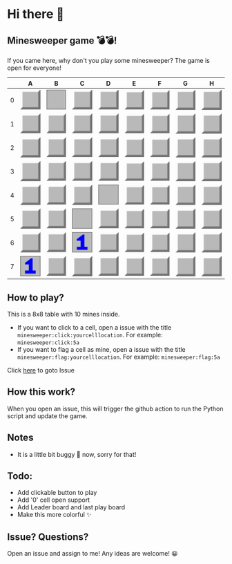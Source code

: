 
# Hi there 👋

## Minesweeper game 💣💣!
If you came here, why don't you play some minesweeper? The game is open for everyone!

|   | A | B | C | D | E | F | G | H |
| - | - | - | - | - | - | - | - | - |
| 0 |![](https://raw.githubusercontent.com/raspiduino/raspiduino/main/images/facingDown.png)|![](https://raw.githubusercontent.com/raspiduino/raspiduino/main/images/0.png)|![](https://raw.githubusercontent.com/raspiduino/raspiduino/main/images/facingDown.png)|![](https://raw.githubusercontent.com/raspiduino/raspiduino/main/images/facingDown.png)|![](https://raw.githubusercontent.com/raspiduino/raspiduino/main/images/facingDown.png)|![](https://raw.githubusercontent.com/raspiduino/raspiduino/main/images/facingDown.png)|![](https://raw.githubusercontent.com/raspiduino/raspiduino/main/images/facingDown.png)|![](https://raw.githubusercontent.com/raspiduino/raspiduino/main/images/facingDown.png)|
| 1 |![](https://raw.githubusercontent.com/raspiduino/raspiduino/main/images/facingDown.png)|![](https://raw.githubusercontent.com/raspiduino/raspiduino/main/images/facingDown.png)|![](https://raw.githubusercontent.com/raspiduino/raspiduino/main/images/facingDown.png)|![](https://raw.githubusercontent.com/raspiduino/raspiduino/main/images/facingDown.png)|![](https://raw.githubusercontent.com/raspiduino/raspiduino/main/images/facingDown.png)|![](https://raw.githubusercontent.com/raspiduino/raspiduino/main/images/facingDown.png)|![](https://raw.githubusercontent.com/raspiduino/raspiduino/main/images/facingDown.png)|![](https://raw.githubusercontent.com/raspiduino/raspiduino/main/images/facingDown.png)|
| 2 |![](https://raw.githubusercontent.com/raspiduino/raspiduino/main/images/facingDown.png)|![](https://raw.githubusercontent.com/raspiduino/raspiduino/main/images/facingDown.png)|![](https://raw.githubusercontent.com/raspiduino/raspiduino/main/images/facingDown.png)|![](https://raw.githubusercontent.com/raspiduino/raspiduino/main/images/facingDown.png)|![](https://raw.githubusercontent.com/raspiduino/raspiduino/main/images/facingDown.png)|![](https://raw.githubusercontent.com/raspiduino/raspiduino/main/images/facingDown.png)|![](https://raw.githubusercontent.com/raspiduino/raspiduino/main/images/facingDown.png)|![](https://raw.githubusercontent.com/raspiduino/raspiduino/main/images/facingDown.png)|
| 3 |![](https://raw.githubusercontent.com/raspiduino/raspiduino/main/images/facingDown.png)|![](https://raw.githubusercontent.com/raspiduino/raspiduino/main/images/facingDown.png)|![](https://raw.githubusercontent.com/raspiduino/raspiduino/main/images/facingDown.png)|![](https://raw.githubusercontent.com/raspiduino/raspiduino/main/images/facingDown.png)|![](https://raw.githubusercontent.com/raspiduino/raspiduino/main/images/facingDown.png)|![](https://raw.githubusercontent.com/raspiduino/raspiduino/main/images/facingDown.png)|![](https://raw.githubusercontent.com/raspiduino/raspiduino/main/images/facingDown.png)|![](https://raw.githubusercontent.com/raspiduino/raspiduino/main/images/facingDown.png)|
| 4 |![](https://raw.githubusercontent.com/raspiduino/raspiduino/main/images/facingDown.png)|![](https://raw.githubusercontent.com/raspiduino/raspiduino/main/images/facingDown.png)|![](https://raw.githubusercontent.com/raspiduino/raspiduino/main/images/facingDown.png)|![](https://raw.githubusercontent.com/raspiduino/raspiduino/main/images/0.png)|![](https://raw.githubusercontent.com/raspiduino/raspiduino/main/images/facingDown.png)|![](https://raw.githubusercontent.com/raspiduino/raspiduino/main/images/facingDown.png)|![](https://raw.githubusercontent.com/raspiduino/raspiduino/main/images/facingDown.png)|![](https://raw.githubusercontent.com/raspiduino/raspiduino/main/images/facingDown.png)|
| 5 |![](https://raw.githubusercontent.com/raspiduino/raspiduino/main/images/facingDown.png)|![](https://raw.githubusercontent.com/raspiduino/raspiduino/main/images/facingDown.png)|![](https://raw.githubusercontent.com/raspiduino/raspiduino/main/images/0.png)|![](https://raw.githubusercontent.com/raspiduino/raspiduino/main/images/facingDown.png)|![](https://raw.githubusercontent.com/raspiduino/raspiduino/main/images/facingDown.png)|![](https://raw.githubusercontent.com/raspiduino/raspiduino/main/images/facingDown.png)|![](https://raw.githubusercontent.com/raspiduino/raspiduino/main/images/facingDown.png)|![](https://raw.githubusercontent.com/raspiduino/raspiduino/main/images/facingDown.png)|
| 6 |![](https://raw.githubusercontent.com/raspiduino/raspiduino/main/images/facingDown.png)|![](https://raw.githubusercontent.com/raspiduino/raspiduino/main/images/facingDown.png)|![](https://raw.githubusercontent.com/raspiduino/raspiduino/main/images/1.png)|![](https://raw.githubusercontent.com/raspiduino/raspiduino/main/images/facingDown.png)|![](https://raw.githubusercontent.com/raspiduino/raspiduino/main/images/facingDown.png)|![](https://raw.githubusercontent.com/raspiduino/raspiduino/main/images/facingDown.png)|![](https://raw.githubusercontent.com/raspiduino/raspiduino/main/images/facingDown.png)|![](https://raw.githubusercontent.com/raspiduino/raspiduino/main/images/facingDown.png)|
| 7 |![](https://raw.githubusercontent.com/raspiduino/raspiduino/main/images/1.png)|![](https://raw.githubusercontent.com/raspiduino/raspiduino/main/images/facingDown.png)|![](https://raw.githubusercontent.com/raspiduino/raspiduino/main/images/facingDown.png)|![](https://raw.githubusercontent.com/raspiduino/raspiduino/main/images/facingDown.png)|![](https://raw.githubusercontent.com/raspiduino/raspiduino/main/images/facingDown.png)|![](https://raw.githubusercontent.com/raspiduino/raspiduino/main/images/facingDown.png)|![](https://raw.githubusercontent.com/raspiduino/raspiduino/main/images/facingDown.png)|![](https://raw.githubusercontent.com/raspiduino/raspiduino/main/images/facingDown.png)|



## How to play?
This is a 8x8 table with 10 mines inside.

- If you want to click to a cell, open a issue with the title ```minesweeper:click:yourcelllocation```. For example: ```minesweeper:click:5a```
- If you want to flag a cell as mine, open a issue with the title ```minesweeper:flag:yourcelllocation```. For example: ```minesweeper:flag:5a```

Click <a href="https://github.com/raspiduino/raspiduino/issues/new?title=minesweeper%3A&body=Please+fill+in+the+issue+title+to+play+the+game.+For+instructions+please+go+to+https%3A%2F%2Fgithub.com%2Fraspiduino.+Thanks+for+playing+my+game!">here</a> to goto Issue

## How this work?
When you open an issue, this will trigger the github action to run the Python script and update the game.

## Notes
- It is a little bit buggy 🐞 now, sorry for that!

## Todo:
- Add clickable button to play
- Add '0' cell open support
- Add Leader board and last play board
- Make this more colorful ✨

## Issue? Questions?
Open an issue and assign to me! Any ideas are welcome! 😀

























































































































































































































































































































































































































































































































































































































































































































































































































